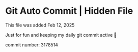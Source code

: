 # Git Auto Commit | Hidden File

This file was added Feb 12, 2025

Just for fun and keeping my daily git commit active 🤪

commit number: 3178514
